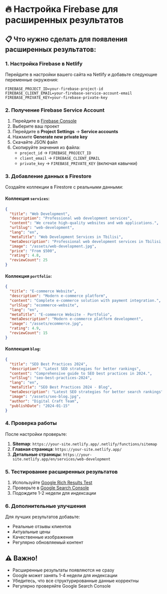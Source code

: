 # 🔥 Настройка Firebase для расширенных результатов

## 📋 Что нужно сделать для появления расширенных результатов:

### 1. **Настройка Firebase в Netlify**

Перейдите в настройки вашего сайта на Netlify и добавьте следующие переменные окружения:

```
FIREBASE_PROJECT_ID=your-firebase-project-id
FIREBASE_CLIENT_EMAIL=your-firebase-service-account-email
FIREBASE_PRIVATE_KEY=your-firebase-private-key
```

### 2. **Получение Firebase Service Account**

1. Перейдите в [Firebase Console](https://console.firebase.google.com/)
2. Выберите ваш проект
3. Перейдите в **Project Settings** → **Service accounts**
4. Нажмите **Generate new private key**
5. Скачайте JSON файл
6. Скопируйте значения из файла:
   - `project_id` → `FIREBASE_PROJECT_ID`
   - `client_email` → `FIREBASE_CLIENT_EMAIL`
   - `private_key` → `FIREBASE_PRIVATE_KEY` (включая кавычки)

### 3. **Добавление данных в Firestore**

Создайте коллекции в Firestore с реальными данными:

#### Коллекция `services`:
```json
{
  "title": "Web Development",
  "description": "Professional web development services",
  "content": "We create high-quality websites and web applications.",
  "urlSlug": "web-development",
  "lang": "en",
  "metaTitle": "Web Development Services in Tbilisi",
  "metaDescription": "Professional web development services in Tbilisi, Georgia",
  "image": "/assets/web-development.jpg",
  "price": "From $500",
  "rating": 4.8,
  "reviewCount": 25
}
```

#### Коллекция `portfolio`:
```json
{
  "title": "E-commerce Website",
  "description": "Modern e-commerce platform",
  "content": "Complete e-commerce solution with payment integration.",
  "urlSlug": "ecommerce-website",
  "lang": "en",
  "metaTitle": "E-commerce Website - Portfolio",
  "metaDescription": "Modern e-commerce platform development",
  "image": "/assets/ecommerce.jpg",
  "rating": 4.9,
  "reviewCount": 15
}
```

#### Коллекция `blog`:
```json
{
  "title": "SEO Best Practices 2024",
  "description": "Latest SEO strategies for better rankings",
  "content": "Comprehensive guide to SEO best practices in 2024.",
  "urlSlug": "seo-best-practices-2024",
  "lang": "en",
  "metaTitle": "SEO Best Practices 2024 - Blog",
  "metaDescription": "Latest SEO strategies for better search rankings",
  "image": "/assets/seo-blog.jpg",
  "author": "Digital Craft Team",
  "publishDate": "2024-01-15"
}
```

### 4. **Проверка работы**

После настройки проверьте:

1. **Sitemap**: `https://your-site.netlify.app/.netlify/functions/sitemap`
2. **Главная страница**: `https://your-site.netlify.app/`
3. **Детальные страницы**: `https://your-site.netlify.app/en/services/web-development`

### 5. **Тестирование расширенных результатов**

1. Используйте [Google Rich Results Test](https://search.google.com/test/rich-results)
2. Проверьте в [Google Search Console](https://search.google.com/search-console)
3. Подождите 1-2 недели для индексации

### 6. **Дополнительные улучшения**

Для лучших результатов добавьте:
- Реальные отзывы клиентов
- Актуальные цены
- Качественные изображения
- Регулярно обновляемый контент

## ⚠️ Важно!

- Расширенные результаты появляются не сразу
- Google может занять 1-4 недели для индексации
- Убедитесь, что все структурированные данные корректны
- Регулярно проверяйте Google Search Console